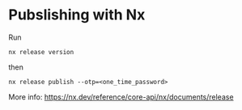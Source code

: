 # Pubslishing with Nx

Run

`nx release version`

then

`nx release publish --otp=<one_time_password>`

More info: https://nx.dev/reference/core-api/nx/documents/release
